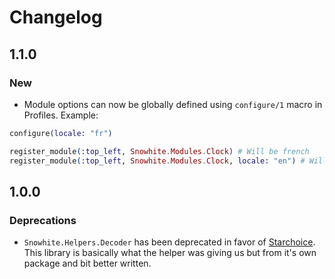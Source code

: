# Changelog

## 1.1.0

### New

- Module options can now be globally defined using `configure/1` macro in Profiles. Example:

```elixir
configure(locale: "fr")

register_module(:top_left, Snowhite.Modules.Clock) # Will be french
register_module(:top_left, Snowhite.Modules.Clock, locale: "en") # Will be english
```

## 1.0.0

### Deprecations

- `Snowhite.Helpers.Decoder` has been deprecated in favor of [Starchoice](https://github.com/nicklayb/starhoice). This library is basically what the helper was giving us but from it's own package and bit better written.
